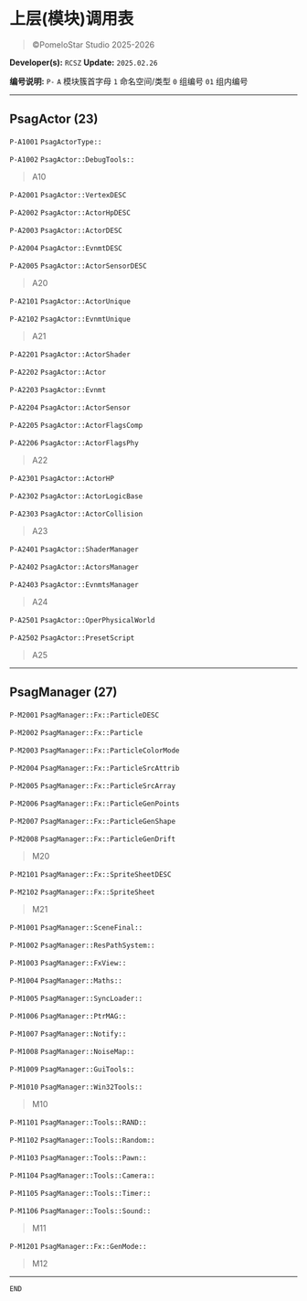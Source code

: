 # 上层(模块)调用表
> ©PomeloStar Studio 2025-2026

__Developer(s):__ ```RCSZ``` __Update:__ ```2025.02.26```

__编号说明:__ `P-` `A` 模块簇首字母 `1` 命名空间/类型 `0` 组编号 `01` 组内编号

---

## PsagActor (23)

`P-A1001` ```PsagActorType::```

`P-A1002` ```PsagActor::DebugTools::```

> A10

`P-A2001` ```PsagActor::VertexDESC```

`P-A2002` ```PsagActor::ActorHpDESC```

`P-A2003` ```PsagActor::ActorDESC```

`P-A2004` ```PsagActor::EvnmtDESC```

`P-A2005` ```PsagActor::ActorSensorDESC```

> A20

`P-A2101` ```PsagActor::ActorUnique```

`P-A2102` ```PsagActor::EvnmtUnique```

> A21

`P-A2201` ```PsagActor::ActorShader```

`P-A2202` ```PsagActor::Actor```

`P-A2203` ```PsagActor::Evnmt```

`P-A2204` ```PsagActor::ActorSensor```

`P-A2205` ```PsagActor::ActorFlagsComp```

`P-A2206` ```PsagActor::ActorFlagsPhy```

> A22

`P-A2301` ```PsagActor::ActorHP```

`P-A2302` ```PsagActor::ActorLogicBase```

`P-A2303` ```PsagActor::ActorCollision```

> A23

`P-A2401` ```PsagActor::ShaderManager```

`P-A2402` ```PsagActor::ActorsManager```

`P-A2403` ```PsagActor::EvnmtsManager```

> A24

`P-A2501` ```PsagActor::OperPhysicalWorld```

`P-A2502` ```PsagActor::PresetScript```

> A25

---

## PsagManager (27)

`P-M2001` ```PsagManager::Fx::ParticleDESC```

`P-M2002` ```PsagManager::Fx::Particle```

`P-M2003` ```PsagManager::Fx::ParticleColorMode```

`P-M2004` ```PsagManager::Fx::ParticleSrcAttrib```

`P-M2005` ```PsagManager::Fx::ParticleSrcArray```

`P-M2006` ```PsagManager::Fx::ParticleGenPoints```

`P-M2007` ```PsagManager::Fx::ParticleGenShape```

`P-M2008` ```PsagManager::Fx::ParticleGenDrift```

> M20

`P-M2101` ```PsagManager::Fx::SpriteSheetDESC```

`P-M2102` ```PsagManager::Fx::SpriteSheet```

> M21

`P-M1001` ```PsagManager::SceneFinal::```

`P-M1002` ```PsagManager::ResPathSystem::```

`P-M1003` ```PsagManager::FxView::```

`P-M1004` ```PsagManager::Maths::```

`P-M1005` ```PsagManager::SyncLoader::```

`P-M1006` ```PsagManager::PtrMAG::```

`P-M1007` ```PsagManager::Notify::```

`P-M1008` ```PsagManager::NoiseMap::```

`P-M1009` ```PsagManager::GuiTools::```

`P-M1010` ```PsagManager::Win32Tools::```

> M10

`P-M1101` ```PsagManager::Tools::RAND::```

`P-M1102` ```PsagManager::Tools::Random::```

`P-M1103` ```PsagManager::Tools::Pawn::```

`P-M1104` ```PsagManager::Tools::Camera::```

`P-M1105` ```PsagManager::Tools::Timer::```

`P-M1106` ```PsagManager::Tools::Sound::```

> M11

`P-M1201` ```PsagManager::Fx::GenMode::```

> M12

---

`END`